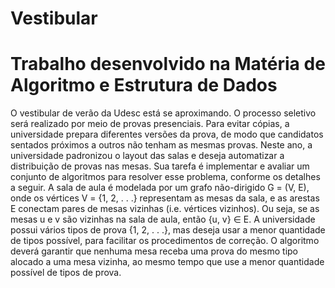 # Vestibular

# Trabalho desenvolvido na Matéria de Algoritmo e Estrutura de Dados

O vestibular de verão da Udesc está se aproximando. O processo seletivo será realizado por meio de
provas presenciais. Para evitar cópias, a universidade prepara diferentes versões da prova, de modo
que candidatos sentados próximos a outros não tenham as mesmas provas. Neste ano, a universidade
padronizou o layout das salas e deseja automatizar a distribuição de provas nas mesas. Sua tarefa é
implementar e avaliar um conjunto de algoritmos para resolver esse problema, conforme os detalhes a
seguir.
A sala de aula é modelada por um grafo não-dirigido G = (V, E), onde os vértices V = {1, 2, . . .}
representam as mesas da sala, e as arestas E conectam pares de mesas vizinhas (i.e. vértices vizinhos).
Ou seja, se as mesas u e v são vizinhas na sala de aula, então {u, v} ∈ E. A universidade possui
vários tipos de prova {1, 2, . . .}, mas deseja usar a menor quantidade de tipos possível, para facilitar os
procedimentos de correção. O algoritmo deverá garantir que nenhuma mesa receba uma prova do mesmo
tipo alocado a uma mesa vizinha, ao mesmo tempo que use a menor quantidade possível de tipos de
prova.
